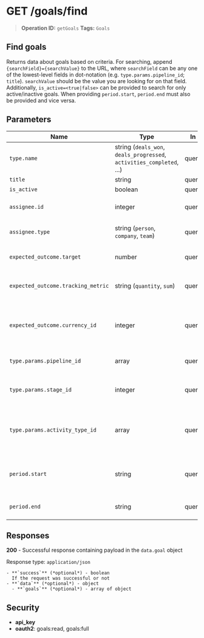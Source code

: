 # GET /goals/find

> **Operation ID:** `getGoals`
> **Tags:** `Goals`

## Find goals

Returns data about goals based on criteria. For searching, append `{searchField}={searchValue}` to the URL, where `searchField` can be any one of the lowest-level fields in dot-notation (e.g. `type.params.pipeline_id`; `title`). `searchValue` should be the value you are looking for on that field. Additionally, `is_active=<true|false>` can be provided to search for only active/inactive goals. When providing `period.start`, `period.end` must also be provided and vice versa.

## Parameters

| Name | Type | In | Required | Description |
|------|------|-------|----------|-------------|
| `type.name` | string (`deals_won`, `deals_progressed`, `activities_completed`, ...) | query | No | The type of the goal. If provided, everyone's goals will be returned. |
| `title` | string | query | No | The title of the goal |
| `is_active` | boolean | query | No | Whether the goal is active or not |
| `assignee.id` | integer | query | No | The ID of the user who's goal to fetch. When omitted, only your goals will be returned. |
| `assignee.type` | string (`person`, `company`, `team`) | query | No | The type of the goal's assignee. If provided, everyone's goals will be returned. |
| `expected_outcome.target` | number | query | No | The numeric value of the outcome. If provided, everyone's goals will be returned. |
| `expected_outcome.tracking_metric` | string (`quantity`, `sum`) | query | No | The tracking metric of the expected outcome of the goal. If provided, everyone's goals will be returned. |
| `expected_outcome.currency_id` | integer | query | No | The numeric ID of the goal's currency. Only applicable to goals with `expected_outcome.tracking_metric` with value `sum`. If provided, everyone's goals will be returned. |
| `type.params.pipeline_id` | array | query | No | An array of pipeline IDs or `null` for all pipelines. If provided, everyone's goals will be returned. |
| `type.params.stage_id` | integer | query | No | The ID of the stage. Applicable to only `deals_progressed` type of goals. If provided, everyone's goals will be returned. |
| `type.params.activity_type_id` | array | query | No | An array of IDs or `null` for all activity types. Only applicable for `activities_completed` and/or `activities_added` types of goals. If provided, everyone's goals will be returned. |
| `period.start` | string | query | No | The start date of the period for which to find goals. Date in format of YYYY-MM-DD. When `period.start` is provided, `period.end` must be provided too. |
| `period.end` | string | query | No | The end date of the period for which to find goals. Date in format of YYYY-MM-DD. |

## Responses

**200** - Successful response containing payload in the `data.goal` object

Response type: `application/json`

```
- **`success`** (*optional*) - boolean
  If the request was successful or not
- **`data`** (*optional*) - object
  - **`goals`** (*optional*) - array of object
```


## Security

- **api_key**
- **oauth2**: goals:read, goals:full